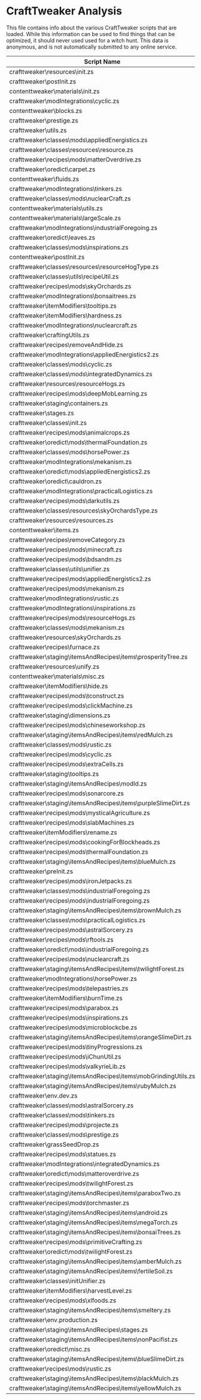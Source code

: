 # CraftTweaker Analysis

This file contains info about the various CraftTweaker scripts that are loaded.
While this information can be used to find things that can be optimized, it
should never used used for a witch hunt. This data is anonymous, and is not
automatically submitted to any online service.

| Script Name                                                    | Time  |
|----------------------------------------------------------------|-------|
| crafttweaker\resources\init.zs                                 | 321ms |
| crafttweaker\postInit.zs                                       | 281ms |
| contenttweaker\materials\init.zs                               | 155ms |
| crafttweaker\modIntegrations\cyclic.zs                         | 66ms  |
| contenttweaker\blocks.zs                                       | 49ms  |
| crafttweaker\prestige.zs                                       | 27ms  |
| crafttweaker\utils.zs                                          | 27ms  |
| crafttweaker\classes\mods\appliedEnergistics.zs                | 26ms  |
| crafttweaker\classes\resources\resource.zs                     | 18ms  |
| crafttweaker\recipes\mods\matterOverdrive.zs                   | 18ms  |
| crafttweaker\oredict\carpet.zs                                 | 18ms  |
| contenttweaker\fluids.zs                                       | 16ms  |
| crafttweaker\modIntegrations\tinkers.zs                        | 16ms  |
| crafttweaker\classes\mods\nuclearCraft.zs                      | 15ms  |
| contenttweaker\materials\utils.zs                              | 12ms  |
| contenttweaker\materials\largeScale.zs                         | 12ms  |
| crafttweaker\modIntegrations\industrialForegoing.zs            | 10ms  |
| crafttweaker\oredict\leaves.zs                                 | 9ms   |
| crafttweaker\classes\mods\inspirations.zs                      | 9ms   |
| contenttweaker\postInit.zs                                     | 8ms   |
| crafttweaker\classes\resources\resourceHogType.zs              | 7ms   |
| crafttweaker\classes\utils\recipeUtil.zs                       | 7ms   |
| crafttweaker\recipes\mods\skyOrchards.zs                       | 7ms   |
| crafttweaker\modIntegrations\bonsaitrees.zs                    | 7ms   |
| crafttweaker\itemModifiers\tooltips.zs                         | 7ms   |
| crafttweaker\itemModifiers\hardness.zs                         | 6ms   |
| crafttweaker\modIntegrations\nuclearcraft.zs                   | 6ms   |
| crafttweaker\craftingUtils.zs                                  | 6ms   |
| crafttweaker\recipes\removeAndHide.zs                          | 6ms   |
| crafttweaker\modIntegrations\appliedEnergistics2.zs            | 6ms   |
| crafttweaker\classes\mods\cyclic.zs                            | 5ms   |
| crafttweaker\classes\mods\integratedDynamics.zs                | 5ms   |
| crafttweaker\resources\resourceHogs.zs                         | 5ms   |
| crafttweaker\recipes\mods\deepMobLearning.zs                   | 5ms   |
| crafttweaker\staging\containers.zs                             | 5ms   |
| crafttweaker\stages.zs                                         | 5ms   |
| crafttweaker\classes\init.zs                                   | 4ms   |
| crafttweaker\recipes\mods\animalcrops.zs                       | 4ms   |
| crafttweaker\oredict\mods\thermalFoundation.zs                 | 4ms   |
| crafttweaker\classes\mods\horsePower.zs                        | 4ms   |
| crafttweaker\modIntegrations\mekanism.zs                       | 4ms   |
| crafttweaker\oredict\mods\appliedEnergistics2.zs               | 4ms   |
| crafttweaker\oredict\cauldron.zs                               | 3ms   |
| crafttweaker\modIntegrations\practicalLogistics.zs             | 3ms   |
| crafttweaker\recipes\mods\darkutils.zs                         | 3ms   |
| crafttweaker\classes\resources\skyOrchardsType.zs              | 3ms   |
| crafttweaker\resources\resources.zs                            | 3ms   |
| contenttweaker\items.zs                                        | 3ms   |
| crafttweaker\recipes\removeCategory.zs                         | 3ms   |
| crafttweaker\recipes\mods\minecraft.zs                         | 3ms   |
| crafttweaker\recipes\mods\bdsandm.zs                           | 2ms   |
| crafttweaker\classes\utils\unifier.zs                          | 2ms   |
| crafttweaker\recipes\mods\appliedEnergistics2.zs               | 2ms   |
| crafttweaker\recipes\mods\mekanism.zs                          | 2ms   |
| crafttweaker\modIntegrations\rustic.zs                         | 2ms   |
| crafttweaker\modIntegrations\inspirations.zs                   | 2ms   |
| crafttweaker\recipes\mods\resourceHogs.zs                      | 2ms   |
| crafttweaker\classes\mods\mekanism.zs                          | 2ms   |
| crafttweaker\resources\skyOrchards.zs                          | 2ms   |
| crafttweaker\recipes\furnace.zs                                | 2ms   |
| crafttweaker\staging\itemsAndRecipes\items\prosperityTree.zs   | 2ms   |
| crafttweaker\resources\unify.zs                                | 2ms   |
| contenttweaker\materials\misc.zs                               | 2ms   |
| crafttweaker\itemModifiers\hide.zs                             | 2ms   |
| crafttweaker\recipes\mods\tconstruct.zs                        | 2ms   |
| crafttweaker\recipes\mods\clickMachine.zs                      | 1ms   |
| crafttweaker\staging\dimensions.zs                             | 1ms   |
| crafttweaker\recipes\mods\chineseworkshop.zs                   | 1ms   |
| crafttweaker\staging\itemsAndRecipes\items\redMulch.zs         | 1ms   |
| crafttweaker\classes\mods\rustic.zs                            | 1ms   |
| crafttweaker\recipes\mods\cyclic.zs                            | 1ms   |
| crafttweaker\recipes\mods\extraCells.zs                        | 1ms   |
| crafttweaker\staging\tooltips.zs                               | 1ms   |
| crafttweaker\staging\itemsAndRecipes\modId.zs                  | 1ms   |
| crafttweaker\recipes\mods\sonarcore.zs                         | 1ms   |
| crafttweaker\staging\itemsAndRecipes\items\purpleSlimeDirt.zs  | 1ms   |
| crafttweaker\recipes\mods\mysticalAgriculture.zs               | 1ms   |
| crafttweaker\recipes\mods\slabMachines.zs                      | 1ms   |
| crafttweaker\itemModifiers\rename.zs                           | 1ms   |
| crafttweaker\recipes\mods\cookingForBlockheads.zs              | 1ms   |
| crafttweaker\recipes\mods\thermalFoundation.zs                 | 1ms   |
| crafttweaker\staging\itemsAndRecipes\items\blueMulch.zs        | 1ms   |
| crafttweaker\preInit.zs                                        | 1ms   |
| crafttweaker\recipes\mods\ironJetpacks.zs                      | 1ms   |
| crafttweaker\classes\mods\industrialForegoing.zs               | 1ms   |
| crafttweaker\recipes\mods\industrialForegoing.zs               | 1ms   |
| crafttweaker\staging\itemsAndRecipes\items\brownMulch.zs       | 1ms   |
| crafttweaker\classes\mods\practicalLogistics.zs                | 1ms   |
| crafttweaker\recipes\mods\astralSorcery.zs                     | 1ms   |
| crafttweaker\recipes\mods\rftools.zs                           | 1ms   |
| crafttweaker\oredict\mods\industrialForegoing.zs               | 1ms   |
| crafttweaker\recipes\mods\nuclearcraft.zs                      | 1ms   |
| crafttweaker\staging\itemsAndRecipes\items\twilightForest.zs   | 1ms   |
| crafttweaker\modIntegrations\horsePower.zs                     | 1ms   |
| crafttweaker\recipes\mods\telepastries.zs                      | 1ms   |
| crafttweaker\itemModifiers\burnTime.zs                         | 1ms   |
| crafttweaker\recipes\mods\parabox.zs                           | 1ms   |
| crafttweaker\recipes\mods\inspirations.zs                      | 1ms   |
| crafttweaker\recipes\mods\microblockcbe.zs                     | 1ms   |
| crafttweaker\staging\itemsAndRecipes\items\orangeSlimeDirt.zs  | 1ms   |
| crafttweaker\recipes\mods\tinyProgressions.zs                  | 1ms   |
| crafttweaker\recipes\mods\iChunUtil.zs                         | 1ms   |
| crafttweaker\recipes\mods\valkyrieLib.zs                       | 1ms   |
| crafttweaker\staging\itemsAndRecipes\items\mobGrindingUtils.zs | 1ms   |
| crafttweaker\staging\itemsAndRecipes\items\rubyMulch.zs        | 1ms   |
| crafttweaker\env.dev.zs                                        | 1ms   |
| crafttweaker\classes\mods\astralSorcery.zs                     | 1ms   |
| crafttweaker\classes\mods\tinkers.zs                           | 1ms   |
| crafttweaker\recipes\mods\projecte.zs                          | 1ms   |
| crafttweaker\classes\mods\prestige.zs                          | 1ms   |
| crafttweaker\grassSeedDrop.zs                                  | 1ms   |
| crafttweaker\recipes\mods\statues.zs                           | 1ms   |
| crafttweaker\modIntegrations\integratedDynamics.zs             | 1ms   |
| crafttweaker\oredict\mods\matteroverdrive.zs                   | 1ms   |
| crafttweaker\recipes\mods\twilightForest.zs                    | 1ms   |
| crafttweaker\staging\itemsAndRecipes\items\paraboxTwo.zs       | 0ms   |
| crafttweaker\recipes\mods\torchmaster.zs                       | 0ms   |
| crafttweaker\staging\itemsAndRecipes\items\android.zs          | 0ms   |
| crafttweaker\staging\itemsAndRecipes\items\megaTorch.zs        | 0ms   |
| crafttweaker\staging\itemsAndRecipes\items\bonsaiTrees.zs      | 0ms   |
| crafttweaker\recipes\mods\primitiveCrafting.zs                 | 0ms   |
| crafttweaker\oredict\mods\twilightForest.zs                    | 0ms   |
| crafttweaker\staging\itemsAndRecipes\items\amberMulch.zs       | 0ms   |
| crafttweaker\staging\itemsAndRecipes\items\fertileSoil.zs      | 0ms   |
| crafttweaker\classes\initUnifier.zs                            | 0ms   |
| crafttweaker\itemModifiers\harvestLevel.zs                     | 0ms   |
| crafttweaker\recipes\mods\xlfoods.zs                           | 0ms   |
| crafttweaker\staging\itemsAndRecipes\items\smeltery.zs         | 0ms   |
| crafttweaker\env.production.zs                                 | 0ms   |
| crafttweaker\staging\itemsAndRecipes\stages.zs                 | 0ms   |
| crafttweaker\staging\itemsAndRecipes\items\nonPacifist.zs      | 0ms   |
| crafttweaker\oredict\misc.zs                                   | 0ms   |
| crafttweaker\staging\itemsAndRecipes\items\blueSlimeDirt.zs    | 0ms   |
| crafttweaker\recipes\mods\rustic.zs                            | 0ms   |
| crafttweaker\staging\itemsAndRecipes\items\blackMulch.zs       | 0ms   |
| crafttweaker\staging\itemsAndRecipes\items\yellowMulch.zs      | 0ms   |
